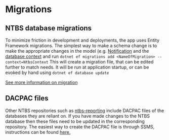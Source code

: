 # Migrations

## NTBS database migrations

To minimize friction in development and deployments, the app uses Entity Framework migrations.
The simplest way to make a schema change is to make the appropriate changes in the model (e.g. [Notification](Models/Entities/Notification.cs) and the [database context](DataAccess/NtbsContext.cs) and run 
`dotnet ef migrations add <NameOfMigration> --context=NtbsContext`
This will create a migration file, that can be edited further to match needs. It will be run at application startup,
or can be evoked by hand using
`dotnet ef database update`

[See more information on migration](https://docs.microsoft.com/en-us/ef/core/managing-schemas/migrations/)

## DACPAC files

Other NTBS repositories such as [ntbs-reporting](https://github.com/publichealthengland/ntbs-reporting) include DACPAC files of the databases they are reliant on.
If you have made changes to the NTBS database then these files need to be updated in the corresponding repository.
The easiest way to create the DACPAC file is through SSMS, instructions can be found [here.](https://sqlplayer.net/2018/10/how-to-create-dacpac-file/)